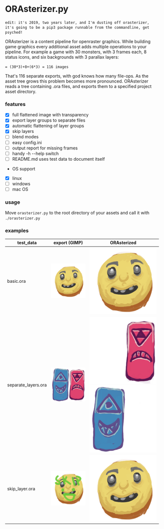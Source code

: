 # ORAsterizer.py

```
edit: it's 2019, two years later, and I'm dusting off orasterizer, it's going to be a pip3 package runnable from the commandline, get psyched!

```

ORAsterizer is a content pipeline for openraster graphics. While building game graphics every additional asset adds multiple operations to your pipeline. For example a game with 30 monsters, with 3 frames each, 8 status icons, and six backgrounds with 3 parallax layers:

``
= (30*3)+8+(6*3)
= 116 images
``

That's 116 separate exports, with god knows how many file-ops. As the asset tree grows this problem becomes more pronounced. ORAsterizer reads a tree containing .ora files, and exports them to a specified project asset directory.

### features

- [x] full flattened image with transparency
- [x] export layer groups to separate files
- [x] automatic flattening of layer groups
- [x] skip layers
- [ ] blend modes
- [ ] easy config.ini
- [ ] output report for missing frames
- [ ] handy -h --help switch
- [ ] README.md uses test data to document itself
- OS support
- [x] linux
- [ ] windows
- [ ] mac OS

### usage

Move `orasterizer.py` to the root directory of your assets and call it with `./orasterizer.py`

### examples

test_data | export (GIMP) | ORAsterized
--|--|--
basic.ora | ![](test_exported/basic.png) | ![](build/test_data/basic.png)
separate_layers.ora | ![](test_exported/separate_layers.png) | ![](build/test_data/separate_layers_right.png) ![](build/test_data/separate_layers_left.png)
skip_layer.ora | ![](test_exported/skip_layer.png) | ![](build/test_data/skip_layer.png)
